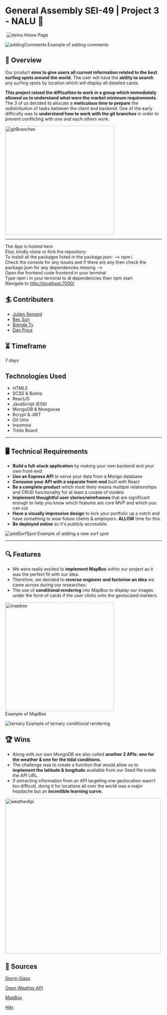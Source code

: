 # General Assembly SEI-49 | Project 3 - NALU :ocean:

​
![demo](readmeAssets/homepageExample.png)
Home Page

![addingComments](readmeAssets/nalucomments.gif)
Example of adding comments

## :rocket: Overview

Our product **aims to give users all current information related to the best surfing spots around the world.** The user will have the **ability to search** any surfing spots by location which will display all detailed cards.

**This project raised the difficulties to work in a group which immediately allowed us to understand what were the market minimum requirements.** The 3 of us decided to allocate a **meticulous time to prepare** the redistribution of tasks between the client and backend. One of the early difficulty was to **understand how to work with the git branches** in order to prevent conflicting with one and each others work.

<img src="readmeAssets/gitBranches.png" alt="gitBranches" width="350" />

---

The App is hosted here  
Else, kindly clone or fork the repository:  
To install all the packages listed in the package.json: —> npm i  
Check the console for any issues and if there are any then check the package.json for any dependancies missing —>  
Open the frontend code frontend in your terminal  
Type npm i in your terminal to dl dependencies then npm start  
Navigate to [http://localhost:7000/](http://localhost:7000/)

## :surfer: Contributers

- [Julien Xemard](https://github.com/JulienXemard)
- [Bec Sun](https://github.com/becsun)
- [Brenda Ty](https://github.com/brendino500)
- [Dan Price](https://github.com/Zarathustrah)

## :hourglass_flowing_sand: Timeframe

7 days

## Technologies Used

- HTML5
- SCSS & Bulma
- ReactJS
- JavaScript (ES6)
- MongoDB & Mongoose
- Bcrypt & JWT
- Git Unix
- Insomnia
- Trello Board

---

## :desktop_computer: Technical Requirements

- **Build a full-stack application** by making your own backend and your own front-end
- **Use an Express API** to serve your data from a Mongo database
- **Consume your API with a separate front-end** built with React
- **Be a complete product** which most likely means multiple relationships and CRUD functionality for at least a couple of models
- **Implement thoughtful user stories/wireframes** that are significant enough to help you know which features are core MVP and which you can cut
- **Have a visually impressive design** to kick your portfolio up a notch and have something to wow future clients & employers. **ALLOW** time for this.
- **Be deployed online** so it's publicly accessible.

![addSurfSpot](readmeAssets/addingNewSurfSpots.gif)
Example of adding a new surf spot

---

## :mag: Features

- We were really excited to **implement MapBox** within our project as it was the perfect fit with our idea.
- Therefore, we decided to **reverse engineer and factorise an idea** we came across during our researches:
- The use of **conditional rendering** into MapBox to display our images under the form of cards if the user clicks onto the geolocated markers.

<img src="readmeAssets/mapboxExample.png" alt="mapbox" width="350" />
<br />
Example of MapBox

![ternary](readmeAssets/ternaryExample.png)
Example of ternary conditional rendering

## :trophy: Wins

- Along with our own MongoDB we also called **another 2 APIs: one for the weather & one for the tidal conditions.**
- The challenge was to create a function that would allow us to **implement the latitude & longitude** available from our Seed file inside the API URL.
- If extracting information from an API targeting one geolocation wasn’t too difficult, doing it for locations all over the world was a major headache but an **incredible learning curve.**

<img src="readmeAssets/apiView.png" alt="weatherApi" width="500" />

## :tada: Sources

[Storm Glass](https://stormglass.io/)
<br />

[Open Weather API](https://openweathermap.org/api)
<br />

[MapBox](https://www.mapbox.com/)
<br />

[Hikr](https://hikrr.herokuapp.com/)
